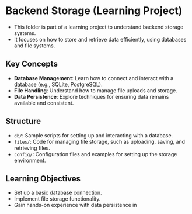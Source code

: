 # Backend Storage (Learning Project)

- This folder is part of a learning project to understand backend storage systems.
- It focuses on how to store and retrieve data efficiently, using databases and file systems.

## Key Concepts

- **Database Management**: Learn how to connect and interact with a database (e.g., SQLite, PostgreSQL).
- **File Handling**: Understand how to manage file uploads and storage.
- **Data Persistence**: Explore techniques for ensuring data remains available and consistent.

## Structure

- `db/`: Sample scripts for setting up and interacting with a database.
- `files/`: Code for managing file storage, such as uploading, saving, and retrieving files.
- `config/`: Configuration files and examples for setting up the storage environment.

## Learning Objectives

- Set up a basic database connection.
- Implement file storage functionality.
- Gain hands-on experience with data persistence in